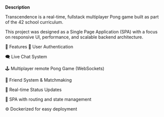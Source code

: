 **Description**

Transcendence is a real-time, fullstack multiplayer Pong game built as part of the 42 school curriculum.

This project was designed as a Single Page Application (SPA) with a focus on responsive UI, performance, and scalable backend architecture.


🧩 Features
🔐 User Authentication

🗨️ Live Chat System

🕹️ Multiplayer remote Pong Game (WebSockets)

👥 Friend System & Matchmaking

🎯 Real-time Status Updates

🧱 SPA with routing and state management

⚙️ Dockerized for easy deployment

